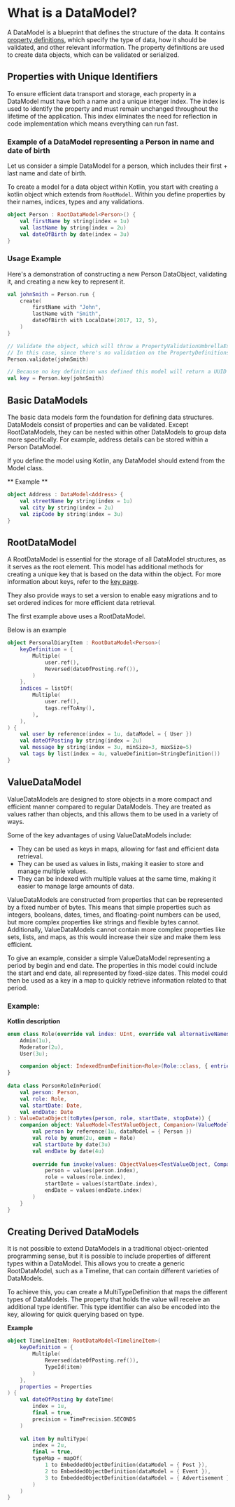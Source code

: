 # What is a DataModel?
A DataModel is a blueprint that defines the structure of the data. It contains
[property definitions](properties/properties.md), which specify the type of data, 
how it should be validated, and other relevant information. The property definitions 
are used to create data objects, which can be validated or serialized.

## Properties with Unique Identifiers
To ensure efficient data transport and storage, each property in a DataModel must
have both a name and a unique integer index. The index is used to identify the property
and must remain unchanged throughout the lifetime of the application. This index eliminates
the need for reflection in code implementation which means everything can run fast.

### Example of a DataModel representing a Person in name and date of birth

Let us consider a simple DataModel for a person, which includes their first + last name and date of birth.

To create a model for a data object within Kotlin, you start with creating a kotlin object which extends from
`RootModel`. Within you define properties by their names, indices, types and any validations.

```kotlin
object Person : RootDataModel<Person>() { 
    val firstName by string(index = 1u)
    val lastName by string(index = 2u)
    val dateOfBirth by date(index = 3u)
}
```

### Usage Example

Here's a demonstration of constructing a new Person DataObject, validating it, and creating a new key to represent it.

```kotlin
val johnSmith = Person.run {
    create(
        firstName with "John",
        lastName with "Smith",
        dateOfBirth with LocalDate(2017, 12, 5),
    )
}

// Validate the object, which will throw a PropertyValidationUmbrellaException if it's invalid
// In this case, since there's no validation on the PropertyDefinitions, validation will succeed
Person.validate(johnSmith) 

// Because no key definition was defined this model will return a UUID based key
val key = Person.key(johnSmith)
```

## Basic DataModels
The basic data models form the foundation for defining data structures. DataModels consist of properties and can be
validated. Except RootDataModels, they can be nested within other DataModels to group data more 
specifically. For example, address details can be stored within a Person DataModel.

If you define the model using Kotlin, any DataModel should extend from the Model class.

** Example **

```kotlin
object Address : DataModel<Address> {
    val streetName by string(index = 1u)
    val city by string(index = 2u)
    val zipCode by string(index = 3u)
}
```

## RootDataModel
A RootDataModel is essential for the storage of all DataModel structures, as it serves as
the root element. This model has additional methods for creating a unique key that is based
on the data within the object. For more information about keys, refer to the [key page](key.md).

They also provide ways to set a version to enable easy migrations and to set ordered indices for
more efficient data retrieval.

The first example above uses a RootDataModel.

Below is an example

```kotlin
object PersonalDiaryItem : RootDataModel<Person>(
    keyDefinition = {
        Multiple(
            user.ref(),
            Reversed(dateOfPosting.ref()),
        )
    },
    indices = listOf(
        Multiple(
            user.ref(),
            tags.refToAny(),
        ),
    ),
) {
    val user by reference(index = 1u, dataModel = { User })
    val dateOfPosting by string(index = 2u)
    val message by string(index = 3u, minSize=3, maxSize=5)
    val tags by list(index = 4u, valueDefinition=StringDefinition())
}
```

## ValueDataModel
ValueDataModels are designed to store objects in a more compact and efficient manner
compared to regular DataModels. They are treated as values rather than objects, and this
allows them to be used in a variety of ways.

Some of the key advantages of using ValueDataModels include:

- They can be used as keys in maps, allowing for fast and efficient data retrieval.
- They can be used as values in lists, making it easier to store and manage multiple values.
- They can be indexed with multiple values at the same time, making it easier to manage large amounts of data.

ValueDataModels are constructed from properties that can be represented by a fixed number of bytes. 
This means that simple properties such as integers, booleans, dates, times, and floating-point numbers can be used, 
but more complex properties like strings and flexible bytes cannot. Additionally, ValueDataModels cannot 
contain more complex properties like sets, lists, and maps, as this would increase their size and make them
less efficient.

To give an example, consider a simple ValueDataModel representing a period by begin and end date. The properties in this 
model could include the start and end date, all represented by fixed-size dates. This model could then be used as a key in a map
to quickly retrieve information related to that period.

### Example:
 
**Kotlin description** 

```kotlin
enum class Role(override val index: UInt, override val alternativeNames: Set<String>? = null): IndexedEnumComparable<Role> {
    Admin(1u),
    Moderator(2u),
    User(3u);

    companion object: IndexedEnumDefinition<Role>(Role::class, { entries })
}
 
data class PersonRoleInPeriod(
    val person: Person,
    val role: Role,
    val startDate: Date,
    val endDate: Date
) : ValueDataObject(toBytes(person, role, startDate, stopDate)) {
    companion object: ValueModel<TestValueObject, Companion>(ValueModel::class) {
        val person by reference(1u, dataModel = { Person })
        val role by enum(2u, enum = Role)
        val startDate by date(3u)
        val endDate by date(4u)
        
        override fun invoke(values: ObjectValues<TestValueObject, Companion>) = TestValueObject(
            person = values(person.index),
            role = values(role.index),
            startDate = values(startDate.index),
            endDate = values(endDate.index)
        )
    }
}
```

## Creating Derived DataModels

It is not possible to extend DataModels in a traditional object-oriented programming sense, but it is possible to 
include properties of different types within a DataModel. This allows you to create a generic RootDataModel, such as a
Timeline, that can contain different varieties of DataModels.

To achieve this, you can create a MultiTypeDefinition that maps the different types of DataModels. The property that
holds the value will receive an additional type identifier. This type identifier can also be encoded into the key,
allowing for quick querying based on type.

**Example**

```kotlin
object TimelineItem: RootDataModel<TimelineItem>(
    keyDefinition = {
        Multiple(
            Reversed(dateOfPosting.ref()),
            TypeId(item)
        )
    },
    properties = Properties
) {
    val dateOfPosting by dateTime(
        index = 1u,
        final = true,
        precision = TimePrecision.SECONDS
    )
    
    val item by multiType(
        index = 2u,
        final = true,
        typeMap = mapOf(
            1 to EmbeddedObjectDefinition(dataModel = { Post }),
            2 to EmbeddedObjectDefinition(dataModel = { Event }),
            3 to EmbeddedObjectDefinition(dataModel = { Advertisement })
        )
    )
}
```
